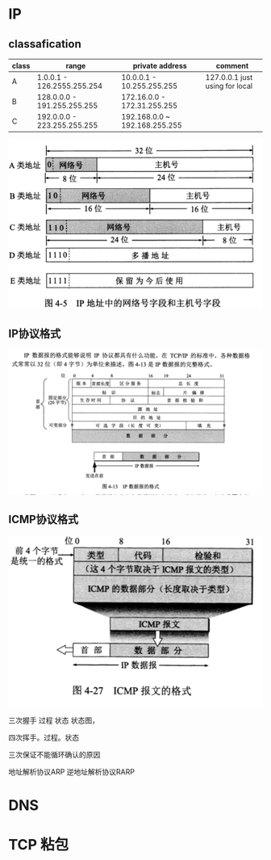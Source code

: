 # IP

## classafication

| class  | range | private address | comment |
| --- | --- | --- | --- |
| A | 1.0.0.1 - 126.2555.255.254 | 10.0.0.1 - 10.255.255.255 | 127.0.0.1 just using for local | 
| B | 128.0.0.0 - 191.255.255.255 | 172.16.0.0 - 172.31.255.255 |
| C | 192.0.0.0 - 223.255.255.255 | 192.168.0.0 ~ 192.168.255.255

![1](./ip-1.jpg)

## IP协议格式

![2](./ip-2.jpg)


## ICMP协议格式

![3](./ip-3.jpg)

三次握手 过程  状态 状态图，

四次挥手。过程。状态

三次保证不能循环确认的原因

地址解析协议ARP
逆地址解析协议RARP


# DNS

# TCP 粘包